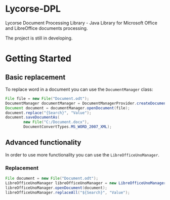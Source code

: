 # Lycorse-DPL
Lycorse Document Processing Library - Java Library for Microsoft Office and LibreOffice documents processing.

The project is still in developing. 
# Getting Started
## Basic replacement
To replace word in a document you can use the `DocumentManager` class:
```Java
File file = new File("Document.odt");
DocumentManager documentManager = DocumentManagerProvider.createDocumentManager(file);
Document document = documentManager.openDocument(file);
document.replace("{Search}", "Value");
document.saveDocumentAs(
        new File("C:/Document.docx"),
        DocumentConvertTypes.MS_WORD_2007_XML);
```

## Advanced functionality
In order to use more functionality you can use the `LibreOfficeUnoManager`.

### Replacement
```Java
File document = new File("Document.odt");
LibreOfficeUnoManager libreOfficeUnoManager = new LibreOfficeUnoManager();
libreOfficeUnoManager.openDocument(document);
libreOfficeUnoManager.replaceAll("${Search}", "Value");

```